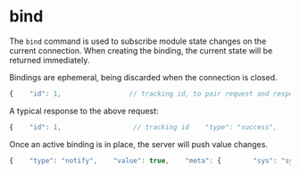 # bind

The `bind` command is used to subscribe module state changes on the current connection. When creating the binding, the current state will be returned immediately.

Bindings are ephemeral, being discarded when the connection is closed.

```javascript
{    "id": 1,                 // tracking id, to pair request and response    "cmd": "bind",           // request type    "sys": "sys-OEtOZqd_2J", // the system containing the target    "mod": "Display",        // module name    "index": 1,              // module index in the system    "name": "power"          // status variable you are interested in}
```

A typical response to the above request:

```javascript
{    "id": 1,                  // tracking id    "type": "success",        // request status (success or error)    "meta": {                 // meta data that might be useful        "sys": "sys-YNQ8uNfJvF",        "mod": "Display",        "index": 1,        "name": "power"    }}
```

Once an active binding is in place, the server will push value changes.

```javascript
{    "type": "notify",    "value": true,    "meta": {        "sys": "sys-YNQ8uNfJvF",        "mod": "Display",        "index": 1,        "name": "power"    }}
```

